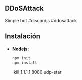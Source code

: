 ## DDoSAttack
Simple bot #discordjs #ddosattack

## Instalación

- **Nodejs:**
  ```bash
  npm init
  npm install
  ```

  !kill 1.1.1.1 8080 udp-star
